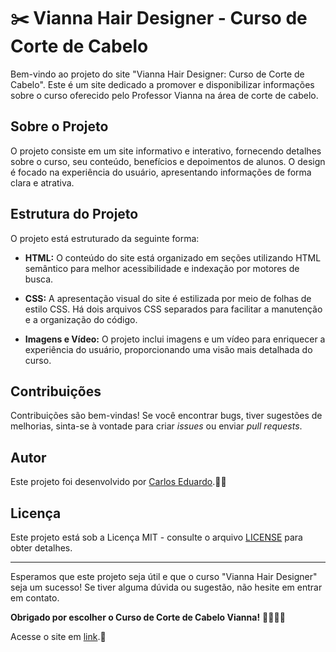 # ✂️ Vianna Hair Designer - Curso de Corte de Cabelo

Bem-vindo ao projeto do site "Vianna Hair Designer: Curso de Corte de Cabelo". Este é um site dedicado a promover e disponibilizar informações sobre o curso oferecido pelo Professor Vianna na área de corte de cabelo.

## Sobre o Projeto

O projeto consiste em um site informativo e interativo, fornecendo detalhes sobre o curso, seu conteúdo, benefícios e depoimentos de alunos. O design é focado na experiência do usuário, apresentando informações de forma clara e atrativa.

## Estrutura do Projeto

O projeto está estruturado da seguinte forma:

- **HTML:** O conteúdo do site está organizado em seções utilizando HTML semântico para melhor acessibilidade e indexação por motores de busca.

- **CSS:** A apresentação visual do site é estilizada por meio de folhas de estilo CSS. Há dois arquivos CSS separados para facilitar a manutenção e a organização do código.

- **Imagens e Vídeo:** O projeto inclui imagens e um vídeo para enriquecer a experiência do usuário, proporcionando uma visão mais detalhada do curso.

## Contribuições

Contribuições são bem-vindas! Se você encontrar bugs, tiver sugestões de melhorias, sinta-se à vontade para criar *issues* ou enviar *pull requests*.

## Autor

Este projeto foi desenvolvido por [Carlos Eduardo](https://github.com/CarlosEduts).👨‍💻

## Licença

Este projeto está sob a Licença MIT - consulte o arquivo [LICENSE](LICENSE) para obter detalhes.

---

Esperamos que este projeto seja útil e que o curso "Vianna Hair Designer" seja um sucesso! Se tiver alguma dúvida ou sugestão, não hesite em entrar em contato.

**Obrigado por escolher o Curso de Corte de Cabelo Vianna!** 💇‍♂️💇‍♀️



Acesse o site em [link](link).🚀